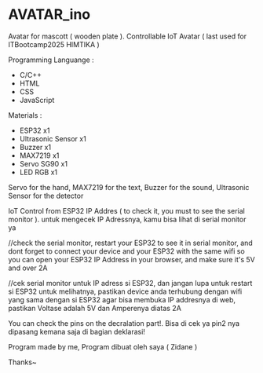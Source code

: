 # AVATAR_ino
Avatar for mascott ( wooden plate ). Controllable IoT Avatar ( last used for ITBootcamp2025 HIMTIKA )

Programming Languange :
- C/C++
- HTML
- CSS
- JavaScript


Materials :

- ESP32 x1
- Ultrasonic Sensor x1
- Buzzer x1
- MAX7219 x1
- Servo SG90 x1
- LED RGB x1


Servo for the hand, MAX7219 for the text, Buzzer for the sound, Ultrasonic Sensor for the detector

IoT Control from ESP32 IP Addres ( to check it, you must to see the serial monitor ). untuk mengecek IP Adressnya, kamu bisa lihat di serial monitor ya

//check the serial monitor, restart your ESP32 to see it in serial monitor, and dont forget to connect your device and your ESP32 with the same wifi so you can open your ESP32 IP Address in your browser, and make sure it's 5V and over 2A


//cek serial monitor untuk IP adress si ESP32, dan jangan lupa untuk restart si ESP32 untuk melihatnya, pastikan device anda terhubung dengan wifi yang sama dengan si ESP32 agar bisa membuka IP addresnya di web, pastikan Voltase adalah 5V dan Amperenya diatas 2A


You can check the pins on the decralation part!. Bisa di cek ya pin2 nya dipasang kemana saja di bagian deklarasi!

Program made by me, Program dibuat oleh saya ( Zidane )

Thanks~ 
